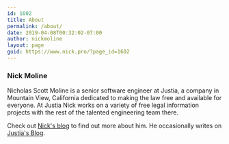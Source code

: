 ```yaml
---
id: 1602
title: About
permalink: /about/
date: 2019-04-08T00:32:02-07:00
author: nickmoline
layout: page
guid: https://www.nick.pro/?page_id=1602
---
```

<h3> Nick Moline</h3>

Nicholas Scott Moline is a senior software engineer at Justia, a company in Mountain View, California dedicated to making the law free and available for everyone. At Justia Nick works on a variety of free legal information projects with the rest of the talented engineering team there.

<a class="social-link" href="https://www.facebook.com/nickmoline" target="_blank"><i class="fa fa-facebook"></i></a><a class="social-link" href="https://twitter.com/NickMoline" target="_blank"><i class="fa fa-twitter"></i></a><a class="social-link" href="https://www.instagram.com/nickmoline" target="_blank"><i class="fa fa-instagram"></i></a><a class="social-link broken_link" href="https://www.linkedin.com/in/nickmoline" target="_blank"><i class="fa fa-linkedin"></i></a>

<amp-img src="{{ site.baseurl }}/wp-content/uploads/sites/4/2018/10/nick-square.webp" width="500" height="500" alt="Photo of Nick Moline">
    <amp-img fallback src="{{ site.baseurl }}/wp-content/uploads/sites/4/2018/10/nick-square.jpg" width="500" height="500" alt="Photo of Nick Moline"></amp-img>
</amp-img>

Check out [Nick's blog](https://www.nick.pro/) to find out more about him. He occasionally writes on [Justia's Blog](https://onward.justia.com/author/nickmoline).